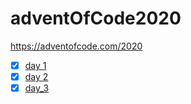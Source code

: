 # adventOfCode2020
https://adventofcode.com/2020

- [x] [day 1](day_1)
- [x] [day 2](day_2)
- [x] [day_3](day_3)
